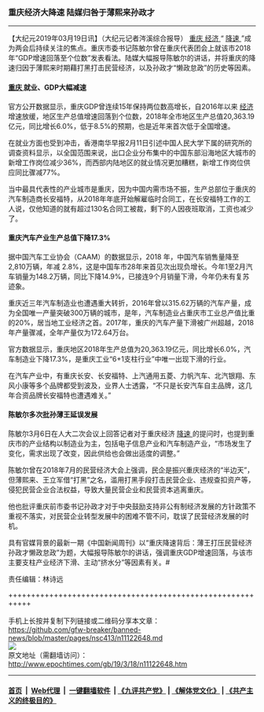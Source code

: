 ### 重庆经济大降速 陆媒归咎于薄熙来孙政才
------------------------

<p>
 【大纪元2019年03月19日讯】（大纪元记者涔溪综合报导）
 <a href="http://www.epochtimes.com/gb/tag/%E9%87%8D%E5%BA%86.html">
  重庆
 </a>
 <a href="http://www.epochtimes.com/gb/tag/%E7%BB%8F%E6%B5%8E.html">
  经济
 </a>
 “
 <a href="http://www.epochtimes.com/gb/tag/%E9%99%8D%E9%80%9F.html">
  降速
 </a>
 ”成为两会后持续关注的焦点。重庆市委书记陈敏尔曾在重庆代表团会上就该市2018年“GDP增速回落至个位数”发表看法。陆媒大幅报导陈敏尔的讲话，并将重庆的降速归因于薄熙来时期藉打黑打击民营经济，以及孙政才“懒政怠政”的历史等因素。
</p>
<h4>
 <a href="http://www.epochtimes.com/gb/tag/%E9%87%8D%E5%BA%86.html">
  重庆
 </a>
 就业、GDP大幅减速
 <span class="Apple-converted-space">
 </span>
</h4>
<p>
 官方公开数据显示，重庆GDP曾连续15年保持两位数高增长，自2016年以来
 <a href="http://www.epochtimes.com/gb/tag/%E7%BB%8F%E6%B5%8E.html">
  经济
 </a>
 增速放缓，地区生产总值增速回落到个位数，2018年全市地区生产总值20,363.19亿元，同比增长6.0%，低于8.5%的预期，也是近年来首次低于全国增速。
</p>
<p>
 在就业方面也受到冲击，香港南华早报2月11日引述中国人民大学下属的研究所的调查资料显示，以全国范围来说，出口企业分布集中的中国东部沿海地区大城市的新增工作岗位减少36%，而西部内陆地区的就业情况更加糟糕，新增工作岗位供应同比骤减77%。
</p>
<p>
 当中最具代表性的产业城市是重庆，因为中国内需市场不振，生产总部位于重庆的汽车制造商长安福特，从2018年年底开始解雇临时合同工，在长安福特工作的工人说，仅他知道的就有超过130名合同工被裁，剩下的人因夜班取消，工资也减少了。
</p>
<h4>
 重庆汽车产业生产总值下降17.3%
</h4>
<p>
 据中国汽车工业协会（CAAM）的数据显示，2018 年，中国汽车销售量降至2,810万辆，年减 2.8%，这是中国车市28年来首见次出现负增长。今年1至2月汽车销量为148.2万辆，同比下降14.9%，已接连9个月销量下滑，今年仍未有复苏迹象。
</p>
<p>
 重庆近三年汽车制造业也遭遇重大转折，2016年曾以315.62万辆的汽车产量，成为全国唯一产量突破300万辆的城市，是年，汽车制造业占重庆市工业总产值比重的20%，居当地工业经济之首。2017年，重庆的汽车产量下滑被广州超越，2018年产量骤减，全年产量仅为172.64万台。
</p>
<p>
 官方数据显示，重庆地区2018年生产总值为20,363.19亿元，同比增长6.0%，汽车制造业下降17.3%，是重庆工业“6+1支柱行业”中唯一出现下滑的行业。
</p>
<p>
 在汽车产业中，有重庆长安、长安福特、上汽通用五菱、力帆汽车、北汽银翔、东风小康等多个品牌都受到波及，业界人士透露，“不只是长安汽车自主品牌，这几年合资品牌长安福特也遭遇难关。”
</p>
<h4>
 陈敏尔多次批孙薄王延误发展
</h4>
<p>
 陈敏尔3月6日在人大二次会议上回答记者对于重庆经济
 <a href="http://www.epochtimes.com/gb/tag/%E9%99%8D%E9%80%9F.html">
  降速
 </a>
 的提问时，也提到重庆市的产业结构以制造业为主，包括电子信息产业和汽车制造产业，“市场发生了变化，需求出现了改变，因此供给也会做出适度的调整。”
</p>
<p>
 陈敏尔曾在2018年7月的民营经济大会上强调，民企是振兴重庆经济的“半边天”，但薄熙来、王立军借“打黑”之名，滥用打黑手段打击民营企业、违规查扣资产等，侵犯民营企业合法权益，导致大量民营企业和民营资本逃离重庆。
</p>
<p>
 他也批评重庆前市委书记孙政才对于中央鼓励支持非公有制经济发展的方针政策不重视不落实，对民营企业转型发展中的困难不管不问，耽误了民营经济发展的时机。
</p>
<p>
 具有官媒背景的最新一期《中国新闻周刊》以“重庆降速背后：薄王打压民营经济 孙政才懒政怠政”为题，大幅报导陈敏尔的讲话，强调重庆GDP增速回落，与该市主要支柱产业经济下滑、主动“挤水分”等因素有关。#
</p>
<p>
 责任编辑：林诗远
</p>

+++++++++++++++++++++++++++++++++++++++++++++++++++++++++++<br/><br/>
手机上长按并复制下列链接或二维码分享本文章：<br/>
https://github.com/gfw-breaker/banned-news/blob/master/pages/nsc413/n11122648.md <br/>
<a href='https://github.com/gfw-breaker/banned-news/blob/master/pages/nsc413/n11122648.md'><img src='https://github.com/gfw-breaker/banned-news/blob/master/pages/nsc413/n11122648.md.png'/></a> <br/>
原文地址（需翻墙访问）：http://www.epochtimes.com/gb/19/3/18/n11122648.htm


------------------------
#### [首页](https://github.com/gfw-breaker/banned-news/blob/master/README.md) &nbsp;|&nbsp; [Web代理](https://github.com/labour-camp/helloworld) &nbsp;|&nbsp; [一键翻墙软件](https://github.com/gfw-breaker/nogfw/blob/master/README.md) &nbsp;| [《九评共产党》](https://github.com/gfw-breaker/9ping.md/blob/master/README.md#九评之一评共产党是什么) | [《解体党文化》](https://github.com/gfw-breaker/jtdwh.md/blob/master/README.md) | [《共产主义的终极目的》](https://github.com/gfw-breaker/gczydzjmd.md/blob/master/README.md)

